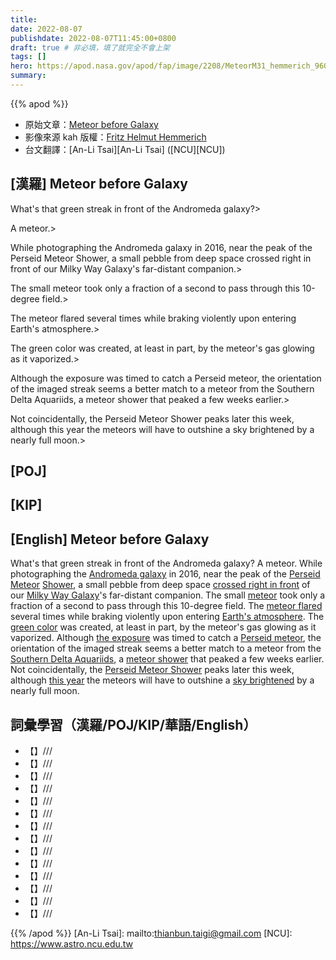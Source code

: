 ```yaml
---
title:
date: 2022-08-07
publishdate: 2022-08-07T11:45:00+0800
draft: true # 非必填，填了就完全不會上架
tags: []
hero: https://apod.nasa.gov/apod/fap/image/2208/MeteorM31_hemmerich_960.jpg
summary:
---
```


{{% apod %}}

- 原始文章：[Meteor before Galaxy](https://apod.nasa.gov/apod/ap220807.html)
- 影像來源 kah 版權：[Fritz Helmut Hemmerich](https://www.flickr.com/people/fhhemmerich/)
- 台文翻譯：[An-Li Tsai][An-Li Tsai] ([NCU][NCU])

## [漢羅] Meteor before Galaxy

What's that green streak in front of the Andromeda galaxy?>

A meteor.>

While photographing the Andromeda galaxy in 2016, near the peak of the Perseid Meteor Shower, a small pebble from deep space crossed right in front of our Milky Way Galaxy's far-distant companion.>

The small meteor took only a fraction of a second to pass through this 10-degree field.>

The meteor flared several times while braking violently upon entering Earth's atmosphere.>

The green color was created, at least in part, by the meteor's gas glowing as it vaporized.>

Although the exposure was timed to catch a Perseid meteor, the orientation of the imaged streak seems a better match to a meteor from the Southern Delta Aquariids, a meteor shower that peaked a few weeks earlier.>

Not coincidentally, the Perseid Meteor Shower peaks later this week, although this year the meteors will have to outshine a sky brightened by a nearly full moon.>



## [POJ]

## [KIP]

## [English] Meteor before Galaxy
What's that green streak in front of the Andromeda galaxy?
A meteor.
While photographing the [Andromeda galaxy][Andromeda galaxy] in 2016, near the peak of the [Perseid][Perseid] [Meteor][Meteor] [Shower][Shower], a small pebble from deep space [crossed right in front][crossed right in front] of our [Milky Way Galaxy][Milky Way Galaxy]'s far-distant companion.
The small [meteor][meteor] took only a fraction of a second to pass through this 10-degree field.
The [meteor flared][meteor flared] several times while braking violently upon entering [Earth's atmosphere][Earth's atmosphere].
The [green color][green color] was created, at least in part, by the meteor's gas glowing as it vaporized.
Although [the exposure][the exposure] was timed to catch a [Perseid meteor][Perseid meteor], the orientation of the imaged streak seems a better match to a meteor from the [Southern Delta Aquariids][Southern Delta Aquariids], a [meteor shower][meteor shower] that peaked a few weeks earlier.
Not coincidentally, the [Perseid Meteor Shower][Perseid Meteor Shower] peaks later this week, although [this year][this year] the meteors will have to outshine a [sky brightened][sky brightened] by a nearly full moon.

## 詞彙學習（漢羅/POJ/KIP/華語/English）
- 【】///
- 【】///
- 【】///
- 【】///
- 【】///
- 【】///
- 【】///
- 【】///
- 【】///
- 【】///
- 【】///
- 【】///
- 【】///
- 【】///

{{% /apod %}}
[An-Li Tsai]: mailto:thianbun.taigi@gmail.com
[NCU]: https://www.astro.ncu.edu.tw



[Andromeda galaxy]:https://apod.nasa.gov/apod/ap150830.html
[Perseid]:https://www.facebook.com/APOD.Sky/photos/?tab=album&album_id=885146358256251
[Meteor]:https://www.facebook.com/media/set/?set=a.2859552167482317&type=3
[Shower]:https://www.facebook.com/media/set/?set=a.3855532511217606&type=3
[crossed right in front]:https://apod.nasa.gov/apod/ap030802.html
[Milky Way Galaxy]:https://www.nasa.gov/mission_pages/sunearth/news/gallery/galaxy-location.html
[meteor]:https://en.wikipedia.org/wiki/Meteoroid#Meteors
[meteor flared]:https://apod.nasa.gov/apod/ap081011.html
[Earth's atmosphere]:https://www.nasa.gov/sites/default/files/images/463940main_atmosphere-layers2_full.jpg
[green color]:https://www.amsmeteors.org/fireballs/faqf/#5
[the exposure]:https://www.flickr.com/photos/fhhemmerich/28945882316/in/dateposted/
[Perseid meteor]:https://apod.nasa.gov/apod/ap160808.html
[Southern Delta Aquariids]:https://en.wikipedia.org/wiki/Southern_Delta_Aquariids
[meteor shower]:https://earthsky.org/astronomy-essentials/everything-you-need-to-know-delta-aquarid-meteor-shower
[Perseid Meteor Shower]:https://apod.nasa.gov/apod/ap180808.html
[this year]:https://earthsky.org/astronomy-essentials/everything-you-need-to-know-perseid-meteor-shower/
[sky brightened]:https://apod.nasa.gov/apod/ap200408.html
